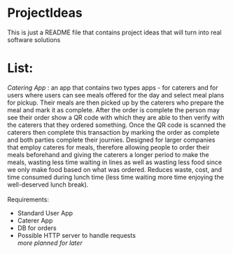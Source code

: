 # ProjectIdeas
This is just a README file that contains project ideas that will turn into real software solutions<br>

# List:<br>
*Catering App* : an app that contains two types apps - for caterers and for users where users can see meals offered for the day and select meal plans for pickup. Their meals are then picked up by the caterers who prepare the meal and mark it as complete. After the order is complete the person may see their order show a QR code with which they are able to then verify with the caterers that they ordered something. Once the QR code is scanned the caterers then complete this transaction by marking the order as complete and both parties complete their journies. Designed for larger companies that employ cateres for meals, therefore allowing people to order their meals beforehand and giving the caterers a longer period to make the meals, wasting less time waiting in lines as well as wasting less food since we only make food based on what was ordered. Reduces waste, cost, and time consumed during lunch time (less time waiting more time enjoying the well-deserved lunch break).<br><br>
Requirements: 
- Standard User App
- Caterer App
- DB for orders
- Possible HTTP server to handle requests
<br>*more planned for later*
